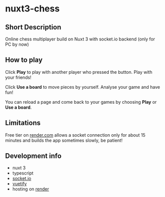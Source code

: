 # nuxt3-chess

## Short Description

Online chess multiplayer build on Nuxt 3 with socket.io backend (only for PC by now)

## How to play

Click **Play** to play with another player who pressed the button. Play with your friends!

Click **Use a board** to move pieces by yourself. Analyse your game and have fun!

You can reload a page and come back to your games by choosing **Play** or **Use a board**.

## Limitations

Free tier on [render.com](https://render.com/) allows a socket connection only for about 15 minutes and builds the app sometimes slowly, be patient!

## Development info

- nuxt 3
- typescript
- [socket.io](https://socket.io/)
- [vuetify](https://vuetifyjs.com/en/)
- hosting on [render](https://render.com/)
